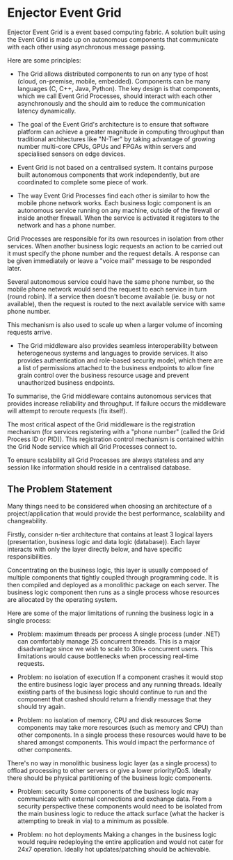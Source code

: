 # Enjector Event Grid
Enjector Event Grid is a event based computing fabric. A solution built using the Event Grid is made up on autonomous components that communicate with each other using asynchronous message passing.

Here are some principles:

* The Grid allows distributed components to run on any type of host (cloud, on-premise, mobile, embedded). Components can be many languages (C, C++, Java, Python). The key design is that components, which we call Event Grid Processes, should interact with each other asynchronously and the should aim to reduce the communication latency dynamically.

* The goal of the Event Grid's architecture is to ensure that software platform can achieve a greater magnitude in computing throughput than traditional architectures like "N-Tier" by taking advantage of growing number multi-core CPUs, GPUs and FPGAs within servers and specialised sensors on edge devices.

* Event Grid is not based on a centralised system. It contains purpose built autonomous components that work independently, but are coordinated to complete some piece of work.

* The way Event Grid Processes find each other is similar to how the mobile phone network works. Each business logic component is an autonomous service running on any machine, outside of the firewall or inside another firewall. When the service is activated it registers to the network and has a phone number. 

Grid Processes are responsible for its own resources in isolation from other services. When another business logic requests an action to be carried out it must specify the phone number and the request details. A response can be given immediately or leave a "voice mail" message to be responded later.

Several autonomous service could have the same phone number, so the mobile phone network would send the request to each service in turn (round robin). If a service then doesn't become available (ie. busy or not available), then the request is routed to the next available service with same phone number.

This mechanism is also used to scale up when a larger volume of incoming requests arrive.

* The Grid middleware also provides seamless interoperability between heterogeneous systems and languages to provide services.  It also provides authentication and role-based security model, which there are a list of permissions attached to the business endpoints to allow fine grain control over the business resource usage and prevent unauthorized business endpoints.

To summarise, the Grid middleware contains autonomous services that provides increase reliability and throughput.  If failure occurs the middleware will attempt to reroute requests (fix itself). 

The most critical aspect of the Grid middleware is the registration mechanism (for services registering with a "phone number" (called the Grid Process ID or PID)). This registration control mechanism is contained within the Grid Node service which all Grid Processes connect to. 

To ensure scalability all Grid Processes are always stateless and any session like information should reside in a centralised database.



## The Problem Statement
Many things need to be considered when choosing an architecture of a project/application that would provide the best performance, scalability and changeability. 

Firstly, consider n-tier architecture that contains at least 3 logical layers (presentation, business logic and data logic (database)).  Each layer interacts with only the layer directly below, and have specific responsibilities. 

Concentrating on the business logic, this layer is usually composed of multiple components that tightly coupled through programming code. It is then compiled and deployed as a monolithic package on each server. The business logic component then runs as a single process whose resources are allocated by the operating system. 

Here are some of the major limitations of running the business logic in a single process:

*	Problem: maximum threads per process
A single process (under .NET) can comfortably manage 25 concurrent threads. This is a major disadvantage since we wish to scale to 30k+ concurrent users. This limitations would cause bottlenecks when processing real-time requests.

*	Problem: no isolation of execution
If a component crashes it would stop the entire business logic layer process and any running threads. Ideally existing parts of the business logic should continue to run and the component that crashed should return a friendly message that they should try again.

*	Problem:  no isolation of memory, CPU and disk resources
Some components  may take more resources (such as memory and CPU) than other components. In a single process these resources would have to be shared amongst components. This would impact the performance of other components.

There's no way in monolithic business logic layer (as a single process) to offload processing to other servers or give a lower priority/QoS. Ideally there should be physical partitioning of the business logic components.

*	Problem: security
Some components of the business logic may communicate with external connections and exchange data. From a security perspective these components would need to be isolated from the main business logic to reduce the attack surface (what the hacker is attempting to break in via) to a minimum as possible.

*	Problem: no hot deployments
Making a changes in the business logic would require redeploying the entire application and would not cater for 24x7 operation. Ideally hot updates/patching should be achievable.
